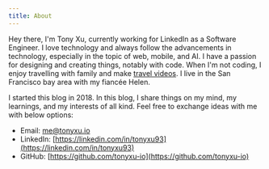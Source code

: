 ```yaml
---
title: About
---
```


Hey there, I'm Tony Xu, currently working for LinkedIn as a Software Engineer. I love technology and always follow the advancements in technology, especially in the topic of web, mobile, and AI. I have a passion for designing and creating things, notably with code. When I'm not coding, I enjoy travelling with family and make [travel videos](https://tonyloveshan.com/vlogs). I live in the San Francisco bay area with my fiancée Helen.

I started this blog in 2018. In this blog, I share things on my mind, my learnings, and my interests of all kind. Feel free to exchange ideas with me with below options:

- Email: [me@tonyxu.io](mailto:me@tonyxu.io)
- LinkedIn: [https://linkedin.com/in/tonyxu93](https://linkedin.com/in/tonyxu93)
- GitHub: [https://github.com/tonyxu-io](https://github.com/tonyxu-io)
